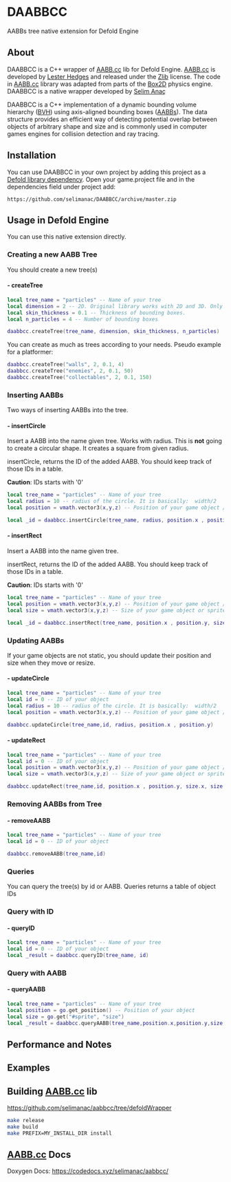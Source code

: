 # DAABBCC
AABBs tree native extension for Defold Engine

## About
DAABBCC is a C++ wrapper of [AABB.cc](https://github.com/lohedges/aabbcc) lib for Defold Engine. [AABB.cc](https://github.com/lohedges/aabbcc) is developed by [Lester Hedges](http://lesterhedges.net) and released under the [Zlib](http://zlib.net/zlib_license.html) license. The code in [AABB.cc](https://github.com/lohedges/aabbcc) library was adapted from parts of the [Box2D](http://www.box2d.org) physics engine. DAABBCC is a native wrapper developed by [Selim Anaç](https://twitter.com/selimanac)

DAABBCC is a C++ implementation of a dynamic bounding volume hierarchy ([BVH](https://en.wikipedia.org/wiki/Bounding_volume_hierarchy)) using axis-aligned bounding boxes ([AABBs](https://en.wikipedia.org/wiki/Minimum_bounding_box)).
The data structure provides an efficient way of detecting potential overlap between objects of arbitrary shape and size and is commonly used in computer games engines for collision detection and ray tracing.

## Installation
You can use DAABBCC in your own project by adding this project as a [Defold library dependency](http://www.defold.com/manuals/libraries/). Open your game.project file and in the dependencies field under project add:

	https://github.com/selimanac/DAABBCC/archive/master.zip
  
## Usage in Defold Engine

You can use this native extension directly.

### Creating a new AABB Tree

You should create a new tree(s)

#### - createTree
```lua
local tree_name = "particles" -- Name of your tree
local dimension = 2 -- 2D. Original library works with 2D and 3D. Only 2D is implemented   
local skin_thickness = 0.1 -- Thickness of bounding boxes.
local n_particles = 4 -- Number of bounding boxes

daabbcc.createTree(tree_name, dimension, skin_thickness, n_particles)
```

You can create as much as trees according to your needs.
Pseudo example for a platformer:

```lua
daabbcc.createTree("walls", 2, 0.1, 4)
daabbcc.createTree("enemies", 2, 0.1, 50)
daabbcc.createTree("collectables", 2, 0.1, 150)
```

### Inserting AABBs

Two ways of inserting AABBs into the tree. 

#### - insertCircle

Insert a AABB into the name given tree. Works with radius. This is **not** going to create a circular shape. It creates a square from given radius.

insertCircle, returns the ID of the added AABB. You should keep track of those IDs in a table.

**Caution**: IDs starts with '0'

```lua
local tree_name = "particles" -- Name of your tree
local radius = 10 -- radius of the circle. It is basically:  width/2 
local position = vmath.vector3(x,y,z) -- Position of your game object / go.get_position()

local _id = daabbcc.insertCircle(tree_name, radius, position.x , position.y)
```

#### - insertRect

Insert a AABB into the name given tree.

insertRect, returns the ID of the added AABB. You should keep track of those IDs in a table.

**Caution**: IDs starts with '0'

```lua
local tree_name = "particles" -- Name of your tree
local position = vmath.vector3(x,y,z) -- Position of your game object / go.get_position()
local size = vmath.vector3(x,y,z) -- Size of your game object or sprite / go.get("#sprite", "size")

local _id = daabbcc.insertRect(tree_name, position.x , position.y, size.x , size.y)
```
### Updating AABBs

If your game objects are not static, you should update their position and size when they move or resize.

#### - updateCircle

```lua
local tree_name = "particles" -- Name of your tree
local id = 0 -- ID of your object
local radius = 10 -- radius of the circle. It is basically:  width/2
local position = vmath.vector3(x,y,z) -- Position of your game object / go.get_position()

daabbcc.updateCircle(tree_name,id, radius, position.x , position.y)
```

#### - updateRect
```lua
local tree_name = "particles" -- Name of your tree
local id = 0 -- ID of your object
local position = vmath.vector3(x,y,z) -- Position of your game object / go.get_position()
local size = vmath.vector3(x,y,z) -- Size of your game object or sprite / go.get("#sprite", "size")

daabbcc.updateRect(tree_name,id, position.x , position.y, size.x, size.y)
```
### Removing AABBs from Tree

#### - removeAABB
```lua
local tree_name = "particles" -- Name of your tree
local id = 0 -- ID of your object

daabbcc.removeAABB(tree_name,id)
```
### Queries
You can query the tree(s) by id or AABB. Queries returns a table of object IDs

### Query with ID

#### - queryID
```lua
local tree_name = "particles" -- Name of your tree
local id = 0 -- ID of your object
local _result = daabbcc.queryID(tree_name, id)
```
### Query with AABB

#### - queryAABB
```lua
local tree_name = "particles" -- Name of your tree
local position = go.get_position() -- Position of your object
local size = go.get("#sprite", "size")
local _result = daabbcc.queryAABB(tree_name,position.x,position.y,size.x,size.y)
```

## Performance and Notes

## Examples

## Building [AABB.cc](https://github.com/lohedges/aabbcc) lib

https://github.com/selimanac/aabbcc/tree/defoldWrapper

```bash
make release 
make build
make PREFIX=MY_INSTALL_DIR install
```

## [AABB.cc](https://github.com/lohedges/aabbcc) Docs

Doxygen Docs: https://codedocs.xyz/selimanac/aabbcc/
